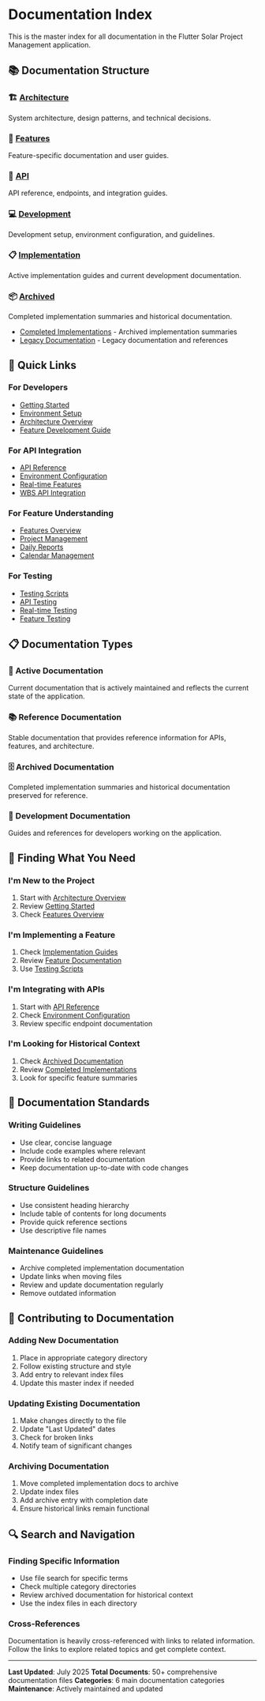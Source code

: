 # Documentation Index

This is the master index for all documentation in the Flutter Solar Project Management application.

## 📚 Documentation Structure

### 🏗️ [Architecture](./architecture/)
System architecture, design patterns, and technical decisions.

### 🎯 [Features](./features/)
Feature-specific documentation and user guides.

### 🔌 [API](./api/)
API reference, endpoints, and integration guides.

### 💻 [Development](./development/)
Development setup, environment configuration, and guidelines.

### 📋 [Implementation](./implementation/)
Active implementation guides and current development documentation.

### 📦 [Archived](./archived/)
Completed implementation summaries and historical documentation.
- [Completed Implementations](./archived/completed-implementations/) - Archived implementation summaries
- [Legacy Documentation](./archived/legacy/) - Legacy documentation and references

## 🚀 Quick Links

### For Developers
- [Getting Started](./development/getting_started.md)
- [Environment Setup](./development/running_with_environment.md)
- [Architecture Overview](./architecture/README.md)
- [Feature Development Guide](./development/feature_development.md)

### For API Integration
- [API Reference](./api/README.md)
- [Environment Configuration](./api/environment_configuration.md)
- [Real-time Features](./api/signalr_real_time_notifications.md)
- [WBS API Integration](./api/wbs_api_reference.md)

### For Feature Understanding
- [Features Overview](./features/README.md)
- [Project Management](./features/project_management.md)
- [Daily Reports](./features/daily_reports.md)
- [Calendar Management](./features/calendar.md)

### For Testing
- [Testing Scripts](../scripts/testing/README.md)
- [API Testing](../scripts/testing/api/README.md)
- [Real-time Testing](../scripts/testing/realtime/README.md)
- [Feature Testing](../scripts/testing/features/README.md)

## 📋 Documentation Types

### 📖 Active Documentation
Current documentation that is actively maintained and reflects the current state of the application.

### 📚 Reference Documentation
Stable documentation that provides reference information for APIs, features, and architecture.

### 🗄️ Archived Documentation
Completed implementation summaries and historical documentation preserved for reference.

### 🔧 Development Documentation
Guides and references for developers working on the application.

## 🎯 Finding What You Need

### I'm New to the Project
1. Start with [Architecture Overview](./architecture/README.md)
2. Review [Getting Started](./development/getting_started.md)
3. Check [Features Overview](./features/README.md)

### I'm Implementing a Feature
1. Check [Implementation Guides](./implementation/)
2. Review [Feature Documentation](./features/)
3. Use [Testing Scripts](../scripts/testing/)

### I'm Integrating with APIs
1. Start with [API Reference](./api/README.md)
2. Check [Environment Configuration](./api/environment_configuration.md)
3. Review specific endpoint documentation

### I'm Looking for Historical Context
1. Check [Archived Documentation](./archived/)
2. Review [Completed Implementations](./archived/completed-implementations/)
3. Look for specific feature summaries

## 📝 Documentation Standards

### Writing Guidelines
- Use clear, concise language
- Include code examples where relevant
- Provide links to related documentation
- Keep documentation up-to-date with code changes

### Structure Guidelines
- Use consistent heading hierarchy
- Include table of contents for long documents
- Provide quick reference sections
- Use descriptive file names

### Maintenance Guidelines
- Archive completed implementation documentation
- Update links when moving files
- Review and update documentation regularly
- Remove outdated information

## 🤝 Contributing to Documentation

### Adding New Documentation
1. Place in appropriate category directory
2. Follow existing structure and style
3. Add entry to relevant index files
4. Update this master index if needed

### Updating Existing Documentation
1. Make changes directly to the file
2. Update "Last Updated" dates
3. Check for broken links
4. Notify team of significant changes

### Archiving Documentation
1. Move completed implementation docs to archive
2. Update index files
3. Add archive entry with completion date
4. Ensure historical links remain functional

## 🔍 Search and Navigation

### Finding Specific Information
- Use file search for specific terms
- Check multiple category directories
- Review archived documentation for historical context
- Use the index files in each directory

### Cross-References
Documentation is heavily cross-referenced with links to related information. Follow the links to explore related topics and get complete context.

---

**Last Updated**: July 2025
**Total Documents**: 50+ comprehensive documentation files
**Categories**: 6 main documentation categories
**Maintenance**: Actively maintained and updated
